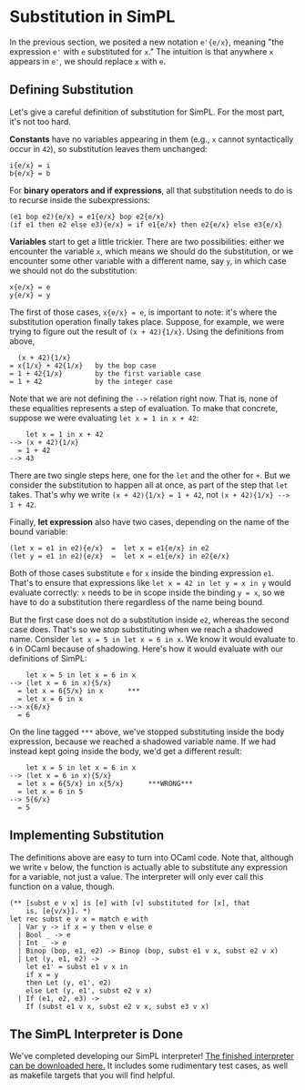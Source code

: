# Substitution in SimPL

In the previous section, we posited a new notation `e'{e/x}`, meaning
"the expression `e'` with `e` substituted for `x`." The intuition is
that anywhere `x` appears in `e'`, we should replace `x` with `e`. 

## Defining Substitution

Let's give a careful definition of substitution for SimPL.  For the most
part, it's not too hard.  

**Constants** have no variables appearing in them (e.g., `x` cannot
syntactically occur in `42`), so substitution leaves them unchanged:
```
i{e/x} = i
b{e/x} = b
```

For **binary operators and if expressions**, all that substitution
needs to do is to recurse inside the subexpressions:
```
(e1 bop e2){e/x} = e1{e/x} bop e2{e/x}
(if e1 then e2 else e3){e/x} = if e1{e/x} then e2{e/x} else e3{e/x}
```

**Variables** start to get a little trickier.  There are two possibilities:
either we encounter the variable `x`, which means we should do the
substitution, or we encounter some other variable with a different
name, say `y`, in which case we should not do the substitution:
```
x{e/x} = e
y{e/x} = y
```

The first of those cases, `x{e/x} = e`, is important to note:
it's where the substitution operation finally takes place.  Suppose,
for example, we were trying to figure out the result of
`(x + 42){1/x}`.  Using the definitions from above,
```
  (x + 42){1/x}
= x{1/x} + 42{1/x}   by the bop case
= 1 + 42{1/x}        by the first variable case
= 1 + 42             by the integer case
```

Note that we are not defining the `-->` relation right now.  That is,
none of these equalities represents a step of evaluation.  To make
that concrete, suppose we were evaluating `let x = 1 in x + 42`:
```
    let x = 1 in x + 42
--> (x + 42){1/x}
  = 1 + 42
--> 43
```
There are two single steps here, one for the `let` and the other for
`+`.  But we consider the substitution to happen all at once, as part
of the step that `let` takes.  That's why we write 
`(x + 42){1/x} = 1 + 42`, not `(x + 42){1/x} --> 1 + 42`.

Finally, **let expression** also have two cases, depending on the name
of the bound variable:
```
(let x = e1 in e2){e/x}  =  let x = e1{e/x} in e2
(let y = e1 in e2){e/x}  =  let x = e1{e/x} in e2{e/x}
```

Both of those cases substitute `e` for `x` inside the binding
expression `e1`.  That's to ensure that expressions like
`let x = 42 in let y = x in y` would evaluate correctly:
`x` needs to be in scope inside the binding `y = x`, so we
have to do a substitution there regardless of the name being
bound.

But the first case does not do a substitution inside `e2`, whereas
the second case does.  That's so we *stop* substituting when
we reach a shadowed name.  Consider `let x = 5 in let x = 6 in x`.
We know it would evaluate to `6` in OCaml because of shadowing.
Here's how it would evaluate with our definitions of SimPL:
```
    let x = 5 in let x = 6 in x
--> (let x = 6 in x){5/x}
  = let x = 6{5/x} in x      ***
  = let x = 6 in x
--> x{6/x}
  = 6
```
On the line tagged `***` above, we've stopped substituting inside
the body expression, because we reached a shadowed variable name.
If we had instead kept going inside the body, we'd get a different
result:
```
    let x = 5 in let x = 6 in x
--> (let x = 6 in x){5/x}
  = let x = 6{5/x} in x{5/x}      ***WRONG***
  = let x = 6 in 5
--> 5{6/x}
  = 5
```

## Implementing Substitution

The definitions above are easy to turn into OCaml code.
Note that, although we write `v` below, the function is
actually able to substitute any expression for a variable,
not just a value.  The interpreter will only ever call
this function on a value, though.

```
(** [subst e v x] is [e] with [v] substituted for [x], that
    is, [e{v/x}]. *)
let rec subst e v x = match e with
  | Var y -> if x = y then v else e
  | Bool _ -> e
  | Int _ -> e
  | Binop (bop, e1, e2) -> Binop (bop, subst e1 v x, subst e2 v x)
  | Let (y, e1, e2) ->
    let e1' = subst e1 v x in
    if x = y
    then Let (y, e1', e2)
    else Let (y, e1', subst e2 v x)
  | If (e1, e2, e3) -> 
    If (subst e1 v x, subst e2 v x, subst e3 v x)
```

## The SimPL Interpreter is Done

We've completed developing our SimPL interpreter!
[The finished interpreter can be downloaded here.](simpl.zip)
It includes some rudimentary test cases, as well as 
makefile targets that you will find helpful.
